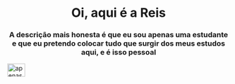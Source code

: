 <h1 align="center">Oi, aqui é a Reis</h1>
<h3 align="center">A descrição mais honesta é que eu sou apenas uma estudante e que eu pretendo colocar tudo que surgir dos meus estudos aqui, e é isso pessoal</h3>

<a href="https://linkedin.com/in/apenasreis" target="blank"><img align="center" src="https://raw.githubusercontent.com/rahuldkjain/github-profile-readme-generator/master/src/images/icons/Social/linked-in-alt.svg" alt="apenasreis" height="30" width="40" /></a>
</p>
